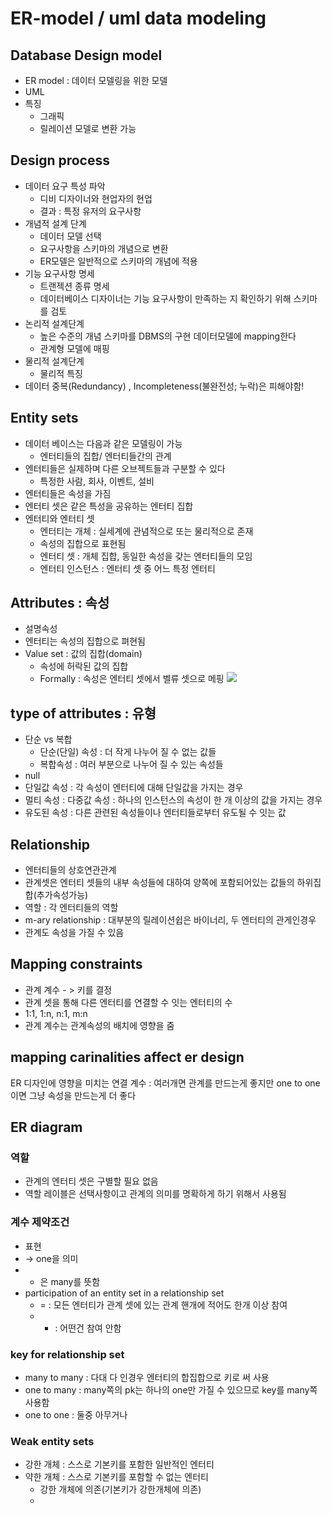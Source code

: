 # ER-model / uml data modeling
## Database Design model
- ER model : 데이터 모델링을 위한 모델
- UML
- 특징
	- 그래픽
	- 릴레이션 모델로 변환 가능

## Design process
- 데이터 요구 특성 파악
	- 디비 디자이너와 현업자의 현업
	- 결과 : 특정 유저의 요구사항
- 개념적 설계 단계
	- 데이터 모델 선택
	- 요구사항을 스키마의 개념으로 변환
	- ER모델은 일반적으로 스키마의 개념에 적용
- 기능 요구사항 명세
	- 트랜젝션 종류 명세
	- 데이터베이스 디자이너는 기능 요구사항이 만족하는 지 확인하기 위해 스키마를 검토
- 논리적 설계단계
	- 높은 수준의 개념 스키마를 DBMS의 구현 데이터모델에 mapping한다
	- 관계형 모델에 매핑
- 물리적 설계단계
	- 물리적 특징
- 데이터 중복(Redundancy) , Incompleteness(불완전성; 누락)은 피해야함!

## Entity sets
- 데이터 베이스는 다음과 같은 모델링이 가능
	- 엔터티들의 집합/ 엔터티들간의 관계
- 엔터티들은 실제하며 다른 오브젝트들과 구분할 수 있다
	- 특정한 사람, 회사, 이벤트, 설비
- 엔터티들은 속성을 가짐
- 엔터티 셋은 같은 특성을 공유하는 엔터티 집합
- 엔터티와 엔터티 셋
	- 엔터티는 개체 : 실세계에 관념적으로 또는 물리적으로 존재
	- 속성의 집합으로 표현됨
	- 엔터티 셋 : 개체 집합, 동일한 속성을 갖는 엔터티들의 모임
	- 엔터티 인스턴스 : 엔터티 셋 중 어느 특정 엔터티

## Attributes : 속성
- 설명속성
- 엔터티는 속성의 집합으로 펴현됨
- Value set : 값의 집합(domain)
	- 속성에 허락된 값의 집합
	- Formally : 속성은 엔터티 셋에서 벨류 셋으로 메핑
![](https://i.imgur.com/pOv0xx8.png)

## type of attributes : 유형
- 단순 vs 복합 
	- 단순(단일) 속성 : 더 작게 나누어 질 수 없는 값들
	- 복합속성 : 여러 부분으로 나누어 질 수 있는 속성들
- null 
- 단일값 속성 : 각 속성이 엔터티에 대해 단일값을 가지는 경우
- 멀티 속성 : 다중값 속성 : 하나의 인스턴스의 속성이 한 개 이상의 값을 가지는 경우
- 유도된 속성 : 다른 관련된 속성들이나 엔터티들로부터 유도될 수 잇는 값

## Relationship
- 엔터티들의 상호연관관계
- 관계셋은 엔터티 셋들의 내부 속성들에 대하여 양쪽에 포함되어있는 값들의 하위집합(추가속성가능)
- 역할 : 각 엔터티들의 역할 
- m-ary relationship : 대부분의 릴레이션쉽은 바이너리, 두 엔터티의 관게인경우
- 관계도 속성을 가질 수 있음

## Mapping constraints
- 관계 계수 - > 키를 결정
- 관계 셋을 통해 다른 엔터티를 연결할 수 잇는 엔터티의 수
- 1:1, 1:n, n:1, m:n
- 관계 계수는 관계속성의 배치에 영향을 줌

## mapping carinalities affect er design
ER 디자인에 영향을 미치는 연결 계수 : 여러개면 관계를 만드는게 좋지만 one to one 이면 그냥 속성을 만드는게 더 좋다

## ER diagram
### 역할
- 관계의 엔터티 셋은 구별할 필요 없음
- 역할 레이블은 선택사항이고 관계의 의미를 명확하게 하기 위해서 사용됨

### 계수 제약조건
- 표현
- -> one을 의미
- - 은 many를 뜻함
- participation of an entity set in a relationship set
	- = : 모든 엔터티가 관계 셋에 있는 관계 핸개에 적어도 한개 이상 참여
	- - : 어떤건 참여 안함

### key for relationship set 
- many to many : 다대 다 인경우 엔터티의 합집합으로 키로 써 사용
- one to many : many쪽의 pk는 하나의 one만 가질 수 있으므로 key를 many쪽 사용함
- one to one : 둘중 아무거나

### Weak entity sets
- 강한 개체 : 스스로 기본키를 포함한 일반적인 엔터티
- 약한 개체 : 스스로 기본키를 포함할 수 없는 엔터티
	- 강한 개체에 의존(기본키가 강한개체에 의존)
	- 

